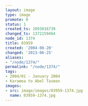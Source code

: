 ```yaml
---
layout: image
type: image
promote: 0
status: 1
created_ts: 1093016739
changed_ts: 1372159464
node_id: 1374
title: 03959
created: '2004-08-20'
changed: '2013-06-25'
aliases:
- "/node/1374/"
permalink: "/node/1374/"
tags:
- 2004/01 - January 2004
- Karamea to Abel Tasman
images:
- src: image/images/03959-1374.jpg
  name: 03959-1374.jpg
---
```


